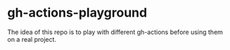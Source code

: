 # gh-actions-playground
The idea of this repo is to play with different gh-actions before using them on a real project.

